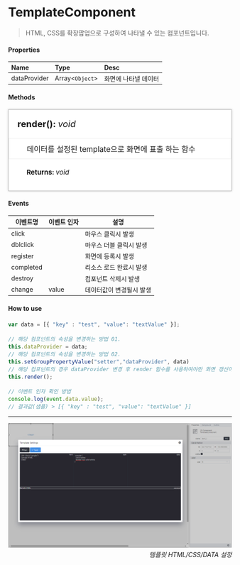 # TemplateComponent
> HTML, CSS를 확장팝업으로 구성하여 나타낼 수 있는 컴포넌트입니다.

#### Properties
| Name       | Type    | Desc                                                |
| :--------- | :------ | :-------------------------------------------------- |
| dataProvider | Array<`Object`>  | 화면에 나타낼 데이터                              |

#### Methods

<style>
    .method_container {padding:20px; background-color:#fff; box-shadow:0 0 4px rgba(0, 0, 0, 0.25); border:1px solid rgba(0, 0, 0, 0.25);}
    .method_container ul {font-size:12px;}
    .method_access {border-radius:2px; margin-right:5px; background-color:#999999;padding:1px 1px 1px 4px;font-size:11px !important;font-weight:normal;}
    .method_title {font-size:20px;font-weight:bold;margin-bottom:20px;}
    .source_description {font-style:italic; font-size:13px; color:#808080; }
    .source_description p { margin: 0}
    .source_description ul { margin: 0}
    .parameters_title { font-size:15px; font-weight:bold; margin-top:20px;}
    .parameters li { font-weight:bold; }
    .data_type { font-style:italic; font-weight:normal; }
</style>
<div class="method_container">
    <a name="addeventlistener" class="tsd-anchor"></a>
    <div class="method_title">
        render(): <span class="data_type">void</span>
    </div>
    <ul style="list-style:none;margin-left:-20px;margin-right:-20px;border:1px solid #eee;padding:10px 10px 10px 40px;font-size:17px;">
        <li>데이터를 설정된 template으로 화면에 표출 하는 함수</li>
    </ul>
    <ul style="list-style:none;">
        <li><div class="parameters_title">Returns: <span class="data_type">void</span></div></li>
    </ul>
</div>

#### Events
|이벤트명|이벤트 인자|설명|
|---|---|---|
|click||마우스 클릭시 발생|
|dblclick||마우스 더블 클릭시 발생|
|register||화면에 등록시 발생|
|completed||리소스 로드 완료시 발생|
|destroy||컴포넌트 삭제시 발생|
|change|value|데이터값이 변경될시 발생|


#### How to use
```js
var data = [{ "key" : "test", "value": "textValue" }];

// 해당 컴포넌트의 속성을 변경하는 방법 01.
this.dataProvider = data;
// 해당 컴포넌트의 속성을 변경하는 방법 02.
this.setGroupPropertyValue("setter","dataProvider", data)
// 해당 컴포넌트의 경우 dataProvider 변경 후 render 함수를 사용하여야만 화면 갱신이 이루어집니다.
this.render();

// 이벤트 인자 확인 방법
console.log(event.data.value);
// 결과값(샘플) > [{ "key" : "test", "value": "textValue" }]

```

---

![gras](./images/template.png)
<p align="right" style="margin-top: -.85em;font-style: italic;">템플릿 HTML/CSS/DATA 설정</p>

